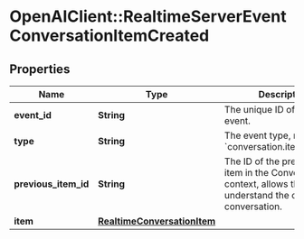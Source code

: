# OpenAIClient::RealtimeServerEventConversationItemCreated

## Properties
Name | Type | Description | Notes
------------ | ------------- | ------------- | -------------
**event_id** | **String** | The unique ID of the server event. | 
**type** | **String** | The event type, must be &#x60;conversation.item.created&#x60;. | 
**previous_item_id** | **String** | The ID of the preceding item in the Conversation context, allows the  client to understand the order of the conversation.  | 
**item** | [**RealtimeConversationItem**](RealtimeConversationItem.md) |  | 

